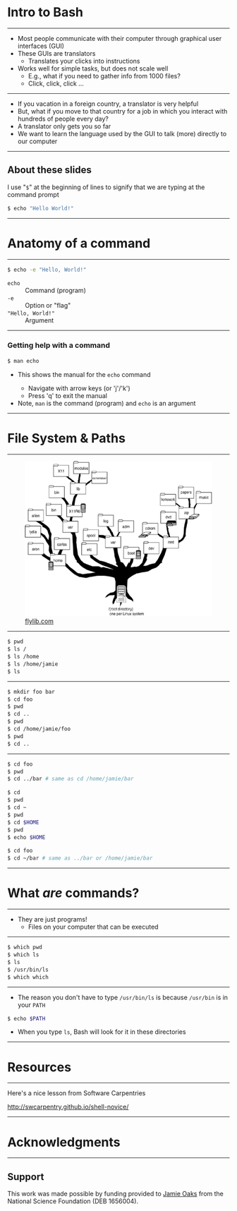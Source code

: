 # Intro to Bash

---

<ul>
	<li>
        Most people communicate with their computer through graphical user
        interfaces (GUI)
    </li>
	<li class="fragment fade-up">
        These GUIs are translators
        <ul>
            <li>
                Translates your clicks into instructions
            </li>
        </ul>
    </li>
	<li class="fragment fade-up">
        Works well for simple tasks, but does not scale well
        <ul>
            <li>
                E.g., what if you need to gather info from 1000
                files?
            </li>
            <li>
                Click, click, click &#8230;
            </li>
        </ul>
    </li>
</ul>

---

<ul>
	<li class="fragment fade-up">
        If you vacation in a foreign country, a translator is very helpful
    </li>
	<li class="fragment fade-up">
        But, what if you move to that country for a job in which you interact
        with hundreds of people every day?
    </li>
	<li class="fragment fade-up">
        A translator only gets you so far
    </li>
	<li class="fragment fade-up">
        We want to learn the language used by the GUI to talk (more) directly
        to our computer
    </li>
</ul>

---

## About these slides

I use "<code>$</code>" at the beginning of lines to signify that we are typing at the
command prompt

```bash
$ echo "Hello World!"
```


***

# Anatomy of a command

---

```bash
$ echo -e "Hello, World!"
```

<dl>
    <dt class = "fragment fade-up">
        <code>echo</code>
    </dt>
        <dd class = "fragment fade-up">
            Command (program)
        </dd>
    <dt class = "fragment fade-up">
        <code>-e</code>
    </dt>
        <dd class = "fragment fade-up">
            Option or "flag"
        </dd>
    <dt class = "fragment fade-up">
        <code>"Hello, World!"</code>
    </dt>
        <dd class = "fragment fade-up">
            Argument
        </dd>
<dl>


---

### Getting help with a command


```bash
$ man echo
```

<ul>
	<li class="fragment fade-up">
        This shows the manual for the <code class="ilcode">echo</code> command
    </li>
    <ul>
    	<li class="fragment fade-up">
            Navigate with arrow keys (or 'j'/'k')
        </li>
    	<li class="fragment fade-up">
            Press 'q' to exit the manual
        </li>
    </ul>
	<li class="fragment fade-up">
        Note, <code>man</code> is the command (program)
        and <code>echo</code> is an argument
    </li>
</ul>


***

# File System & Paths

---

<figure>
    <img src="../images/file-system-tree.gif" alt="File-system tree" style="max-width: 100%; height: auto;">
    <figcaption><a href="https://flylib.com/books/en/1.295.1.47/1/">flylib.com</a></figcaption>
</figure>

---

```bash
$ pwd
$ ls /
$ ls /home
$ ls /home/jamie
$ ls
```
---

```bash
$ mkdir foo bar
$ cd foo
$ pwd
$ cd ..
$ pwd
$ cd /home/jamie/foo
$ pwd
$ cd ..
```
---

```bash
$ cd foo
$ pwd
$ cd ../bar # same as cd /home/jamie/bar
```

```bash
$ cd
$ pwd
$ cd ~
$ pwd
$ cd $HOME
$ pwd
$ echo $HOME
```

```bash
$ cd foo
$ cd ~/bar # same as ../bar or /home/jamie/bar
```


***

# What *are* commands?

---

-   They are just programs!
    -   Files on your computer that can be executed


---


```bash
$ which pwd
$ which ls
$ ls
$ /usr/bin/ls
$ which which
```

---

-   The reason you don't have to type `/usr/bin/ls` is because `/usr/bin` is in your `PATH`

```bash
$ echo $PATH
```

-   When you type `ls`, Bash will look for it in these directories


***

# Resources 

---

Here's a nice lesson from Software Carpentries

<http://swcarpentry.github.io/shell-novice/>


***

# Acknowledgments

---

## Support
This work was made possible by funding provided to [Jamie
Oaks](http://phyletica.org) from the National Science Foundation (DEB 1656004).
